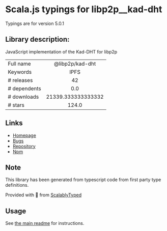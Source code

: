 
# Scala.js typings for libp2p__kad-dht

Typings are for version 5.0.1

## Library description:
JavaScript implementation of the Kad-DHT for libp2p

|                    |                 |
| ------------------ | :-------------: |
| Full name          | @libp2p/kad-dht |
| Keywords           | IPFS |
| # releases         | 42 |
| # dependents       | 0.0 |
| # downloads        | 21339.333333333332 |
| # stars            | 124.0 |

## Links
- [Homepage](https://github.com/libp2p/js-libp2p-kad-dht#readme)
- [Bugs](https://github.com/libp2p/js-libp2p-kad-dht/issues)
- [Repository](https://github.com/libp2p/js-libp2p-kad-dht)
- [Npm](https://www.npmjs.com/package/%40libp2p%2Fkad-dht)
    


## Note
This library has been generated from typescript code from first party type definitions.

Provided with :purple_heart: from [ScalablyTyped](https://github.com/oyvindberg/ScalablyTyped)

## Usage
See [the main readme](../../readme.md) for instructions.


